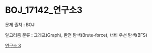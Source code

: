 # BOJ_17142_연구소3
문제 출처 : BOJ

알고리즘 분류 : 그래프(Graph), 완전 탐색(Brute-force), 너비 우선 탐색(BFS)

[연구소 3](https://www.acmicpc.net/problem/17142)